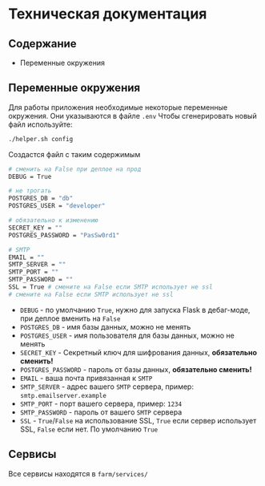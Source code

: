 # Техническая документация

## Содержание

 - Переменные окружения


## Переменные окружения

Для работы приложения необходимые некоторые переменные окружения. Они указываются в файле `.env`
Чтобы сгенерировать новый файл используйте:
```bash
./helper.sh config
```

Создастся файл с таким содержимым

```sh
# сменить на False при деплое на прод
DEBUG = True

# не трогать
POSTGRES_DB = "db"
POSTGRES_USER = "developer"

# обязательно к изменению
SECRET_KEY = ""
POSTGRES_PASSWORD = "PasSw0rd1"

# SMTP
EMAIL = ""
SMTP_SERVER = ""
SMTP_PORT = ""
SMTP_PASSWORD = ""
SSL = True # смените на False если SMTP использует не ssl 
# смените на False если SMTP использует не ssl 

```
* `DEBUG` - по умолчанию `True`, нужно для запуска Flask  в дебаг-моде, при деплое вменить на `False`
* `POSTGRES_DB` - имя базы данных, можно не менять
* `POSTGRES_USER` - имя пользователя для базы данных, можно не менять
* `SECRET_KEY` - Секретный ключ для шифрования данных, **обязательно сменить!**
* `POSTGRES_PASSWORD` - пароль от базы данных, **обязательно сменить!**
* `EMAIL` - ваша почта привязанная к `SMTP`
* `SMTP_SERVER` - адрес вашего `SMTP` сервера, пример: `smtp.emailserver.example`
* `SMTP_PORT` - порт вашего сервера, пример: `1234`
* `SMTP_PASSWORD` - пароль от вашего `SMTP` сервера
* `SSL` - `True`/`False` на использование SSL, `True` если сервер использует SSL, `False` если нет. По умолчанию `True`

## Сервисы

Все сервисы находятся в `farm/services/`
